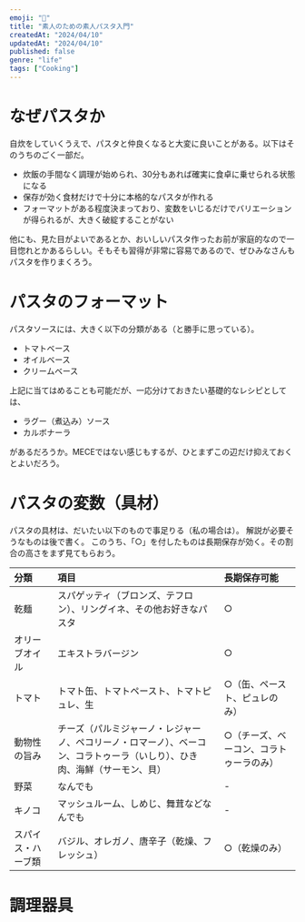 ```yaml
---
emoji: "🍝"
title: "素人のための素人パスタ入門"
createdAt: "2024/04/10"
updatedAt: "2024/04/10"
published: false
genre: "life"
tags: ["Cooking"]
---
```


# なぜパスタか

自炊をしていくうえで、パスタと仲良くなると大変に良いことがある。以下はそのうちのごく一部だ。

- 炊飯の手間なく調理が始められ、30分もあれば確実に食卓に乗せられる状態になる
- 保存が効く食材だけで十分に本格的なパスタが作れる
- フォーマットがある程度決まっており、変数をいじるだけでバリエーションが得られるが、大きく破綻することがない

他にも、見た目がよいであるとか、おいしいパスタ作ったお前が家庭的なので一目惚れとかあるらしい。そもそも習得が非常に容易であるので、ぜひみなさんもパスタを作りまくろう。

# パスタのフォーマット

パスタソースには、大きく以下の分類がある（と勝手に思っている）。

- トマトベース
- オイルベース
- クリームベース

上記に当てはめることも可能だが、一応分けておきたい基礎的なレシピとしては、

- ラグー（煮込み）ソース
- カルボナーラ

があるだろうか。MECEではない感じもするが、ひとまずこの辺だけ抑えておくとよいだろう。

# パスタの変数（具材）

パスタの具材は、だいたい以下のもので事足りる（私の場合は）。
解説が必要そうなものは後で書く。
このうち、「○」を付したものは長期保存が効く。その割合の高さをまず見てもらおう。

| 分類 | 項目 | 長期保存可能 |
| :-- | :-- | :-- |
| 乾麺 | スパゲッティ（ブロンズ、テフロン）、リングイネ、その他お好きなパスタ | ○ |
| オリーブオイル | エキストラバージン | ○ |
| トマト | トマト缶、トマトペースト、トマトピュレ、生 | ○（缶、ペースト、ピュレのみ） |
| 動物性の旨み | チーズ（パルミジャーノ・レジャーノ、ペコリーノ・ロマーノ）、ベーコン、コラトゥーラ（いしり）、ひき肉、海鮮（サーモン、貝） | ○（チーズ、ベーコン、コラトゥーラのみ） |
| 野菜 | なんでも | - |
| キノコ | マッシュルーム、しめじ、舞茸などなんでも | - |
| スパイス・ハーブ類 | バジル、オレガノ、唐辛子（乾燥、フレッシュ） | ○（乾燥のみ） |

# 調理器具

